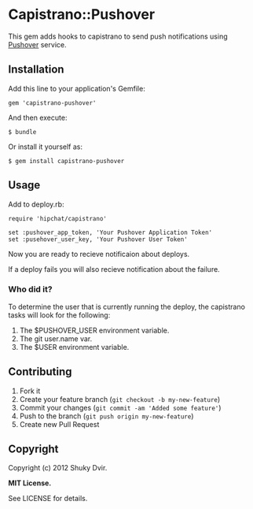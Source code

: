# Capistrano::Pushover

This gem adds hooks to capistrano to send push notifications using [Pushover](https://pushover.net/) service.

## Installation

Add this line to your application's Gemfile:

    gem 'capistrano-pushover'

And then execute:

    $ bundle

Or install it yourself as:

    $ gem install capistrano-pushover

## Usage

Add to deploy.rb:

	require 'hipchat/capistrano'
	
	set :pushover_app_token, 'Your Pushover Application Token'
	set :pusehover_user_key, 'Your Pushover User Token'
	
Now you are ready to recieve notificaion about deploys.

If a deploy fails you will also recieve notification about the failure.

### Who did it?

To determine the user that is currently running the deploy, the capistrano tasks will look for the following:

1. The $PUSHOVER_USER environment variable.
2. The git user.name var.
3. The $USER environment variable.

## Contributing

1. Fork it
2. Create your feature branch (`git checkout -b my-new-feature`)
3. Commit your changes (`git commit -am 'Added some feature'`)
4. Push to the branch (`git push origin my-new-feature`)
5. Create new Pull Request

## Copyright

Copyright (c) 2012 Shuky Dvir.

**MIT License.**

See LICENSE for details.